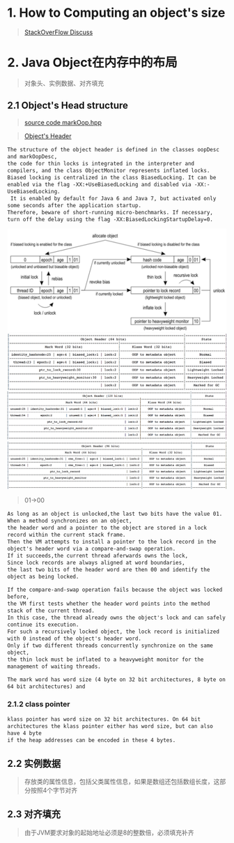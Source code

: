# 1. How to Computing an object's size
> [StackOverFlow Discuss](https://stackoverflow.com/questions/52353/in-java-what-is-the-best-way-to-determine-the-size-of-an-object)

# 2. Java Object在内存中的布局
> 对象头、实例数据、对齐填充
## 2.1 Object's Head structure
> [source code markOop.hpp](http://hg.openjdk.java.net/jdk8/jdk8/hotspot/file/87ee5ee27509/src/share/vm/oops/markOop.hpp)
 
> [Object's Header](https://wiki.openjdk.java.net/download/attachments/11829266/Synchronization.gif?version=4&modificationDate=1208918680000&api=v2)
```text
The structure of the object header is defined in the classes oopDesc and markOopDesc, 
the code for thin locks is integrated in the interpreter and compilers, and the class ObjectMonitor represents inflated locks. 
Biased locking is centralized in the class BiasedLocking. It can be enabled via the flag -XX:+UseBiasedLocking and disabled via -XX:-UseBiasedLocking.
 It is enabled by default for Java 6 and Java 7, but activated only some seconds after the application startup. 
Therefore, beware of short-running micro-benchmarks. If necessary, turn off the delay using the flag -XX:BiasedLockingStartupDelay=0.
```
> 
![Object's Head figure](https://github.com/soyona/condor/blob/master/basic-sample-object/src/main/resources/Object-Header.png)
![64 bits](https://github.com/soyona/condor/blob/master/basic-sample-object/src/main/resources/Object's64.png)
![128 bits](https://github.com/soyona/condor/blob/master/basic-sample-object/src/main/resources/Object's128.png)
![96 bits](https://github.com/soyona/condor/blob/master/basic-sample-object/src/main/resources/Object's96.png)

> 01->00 
```text
As long as an object is unlocked,the last two bits have the value 01.
When a method synchronizes on an object,
the header word and a pointer to the object are stored in a lock record within the current stack frame.
Then the VM attempts to install a pointer to the lock record in the object's header word via a compare-and-swap operation.
If it succeeds,the current thread aferwards owns the lock,
Since lock records are always aligned at word boundaries,
the last two bits of the header word are then 00 and identify the object as being locked.
```
```text
If the compare-and-swap operation fails because the object was locked before, 
the VM first tests whether the header word points into the method stack of the current thread. 
In this case, the thread already owns the object's lock and can safely continue its execution.
For such a recursively locked object, the lock record is initialized with 0 instead of the object's header word. 
Only if two different threads concurrently synchronize on the same object, 
the thin lock must be inflated to a heavyweight monitor for the management of waiting threads.
```
```text
The mark word has word size (4 byte on 32 bit architectures, 8 byte on 64 bit architectures) and
```
### 2.1.2 class pointer
```text
klass pointer has word size on 32 bit architectures. On 64 bit architectures the klass pointer either has word size, but can also have 4 byte 
if the heap addresses can be encoded in these 4 bytes.
```
## 2.2 实例数据
> 存放类的属性信息，包括父类属性信息，如果是数组还包括数组长度，这部分按照4个字节对齐
## 2.3 对齐填充
> 由于JVM要求对象的起始地址必须是8的整数倍，必须填充补齐


